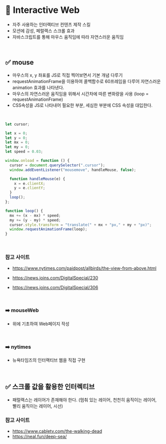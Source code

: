 # 📌 Interactive Web

- 자주 사용하는 인터랙티브 컨텐츠 제작 스킬
- 모션에 감성, 페럴랙스 스크롤 효과
- 자바스크립트를 통해 마우스 움직임에 따라 자연스러운 움직임

<br>

## ✅ mouse

- 마우스의 x, y 좌표를 JS로 직접 찍어보면서 기본 개념 다루기
- requestAnimationFrame을 이용하여 콜백함수로 60프레임을 다루어 자연스러운 animation 효과를 나타낸다.
- 마우스의 자연스러운 움직임을 위해서 시간차에 따른 변화량을 사용 (loop = requestAnimationFrame)
- CSS속성을 JS로 나타내어 필요한 부분, 세심한 부분에 CSS 속성을 대입한다.

<br>

```javascript
let cursor;

let x = 0;
let y = 0;
let mx = 0;
let my = 0;
let speed = 0.03;

window.onload = function () {
  cursor = document.querySelector(".cursor");
  window.addEventListener("mousemove", handleMouse, false);

  function handleMouse(e) {
    x = e.clientX;
    y = e.clientY;
  }
  loop();
};

function loop() {
  mx += (x - mx) * speed;
  my += (y - my) * speed;
  cursor.style.transform = "translate(" + mx + "px," + my + "px)";
  window.requestAnimationFrame(loop);
}
```

<br>

### 참고 사이트

- https://www.nytimes.com/paidpost/allbirds/the-view-from-above.html

- https://news.joins.com/DigitalSpecial/230

- https://news.joins.com/DigitalSpecial/306

<br>

### ➡️ mouseWeb

- 위에 기초하여 Web페이지 작성

<br>

### ➡️ nytimes

- 뉴욕타임즈의 인터랙티브 웹을 직접 구현

<br>

## ✅ 스크롤 값을 활용한 인터렉티브

- 패럴랙스는 레이어가 존재해야 한다. (멈춰 있는 레이어, 천천히 움직이는 레이어, 빨리 움직이는 레이어, 시선)

### 참고 사이트

- https://www.cabletv.com/the-walking-dead
- https://neal.fun/deep-sea/
